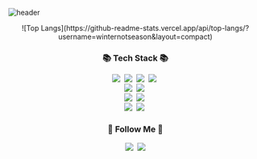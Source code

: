 ![header](https://capsule-render.vercel.app/api?type=venom&height=300&color=gradient&text=Welcome%20to%20WNS's%20Github!&fontColor=494949&animation=twinkling)


<!--
**winternotseason/winternotseason** is a ✨ _special_ ✨ repository because its `README.md` (this file) appears on your GitHub profile.

Here are some ideas to get you started:

- 🔭 I’m currently working on ...
- 🌱 I’m currently learning ...
- 👯 I’m looking to collaborate on ...
- 🤔 I’m looking for help with ...
- 💬 Ask me about ...
- 📫 How to reach me: ...
- 😄 Pronouns: ...
- ⚡ Fun fact: ...
-->

<div align="center">![Top Langs](https://github-readme-stats.vercel.app/api/top-langs/?username=winternotseason&layout=compact)</div>
<h3 align="center">📚 Tech Stack 📚</h3>
<p align="center">
  <img src="https://img.shields.io/badge/Html-E34F26?style=flat-square&logo=html5&logoColor=white"/></a>&nbsp
  <img src="https://img.shields.io/badge/CSS-1572B6?style=flat-square&logo=css3&logoColor=white"/></a>&nbsp 
  <img src="https://img.shields.io/badge/Javascript-ffb13b?style=flat-square&logo=javascript&logoColor=white"/></a>&nbsp 
  <img src="https://img.shields.io/badge/Typescript-3178C6?style=flat-square&logo=typescript&logoColor=white"/></a>&nbsp 

  
  <br>
  <img src="https://img.shields.io/badge/React-61DAFB?style=flat-square&logo=react&logoColor=white"/></a>&nbsp
  <img src="https://img.shields.io/badge/NextJS-000000?style=flat-square&logo=nextdotjs&logoColor=white"/></a>&nbsp
  <br>
  <img src="https://img.shields.io/badge/TailwindCSS-06B6D4?style=flat-square&logo=&logoColor=white"/></a>&nbsp
  <img src="https://img.shields.io/badge/styledComponents-DB7093?style=flat-square&logo=styledcomponents&logoColor=white"/></a>&nbsp
  <br>
  <img src="https://img.shields.io/badge/Mysql-E6B91E?style=flat-square&logo=MySql&logoColor=white"/></a>&nbsp 
  <img src="https://img.shields.io/badge/Mongodb-47A248?style=flat-square&logo=mongodb&logoColor=white"/></a>&nbsp 
</p>

<h3 align="center">🌈 Follow Me 🌈</h3>
<p align="center">
  <a href="https://seodevelopment.tistory.com/"><img src="https://img.shields.io/badge/Blog-000000?style=flat-square&logo=tistory&logoColor=white&link=https://seodevelopment.tistory.com/"/></a>&nbsp
  <a href="mailto:xitseo@naver.com"><img src="https://img.shields.io/badge/mail-03C75A?style=flat-square&logo=naver&logoColor=white&link=xitseo@naver.com"/></a>
</p>
